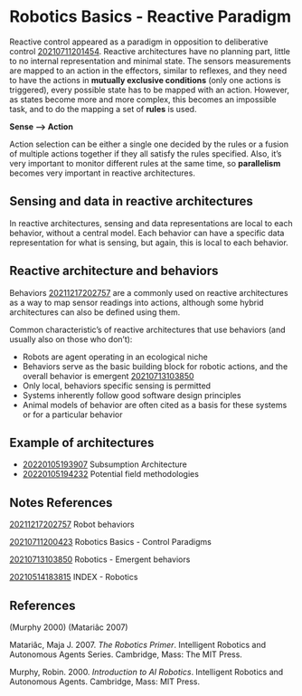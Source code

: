 ---
---
# Robotics Basics - Reactive Paradigm

Reactive control appeared as a paradigm in opposition to deliberative
control [20210711201454](/notes/20210711201454). Reactive architectures have no planning
part, little to no internal representation and minimal state. The
sensors measurements are mapped to an action in the effectors, similar
to reflexes, and they need to have the actions in **mutually exclusive
conditions** (only one actions is triggered), every possible state has
to be mapped with an action. However, as states become more and more
complex, this becomes an impossible task, and to do the mapping a set of
**rules** is used.

**Sense —&gt; Action**

Action selection can be either a single one decided by the rules or a
fusion of multiple actions together if they all satisfy the rules
specified. Also, it’s very important to monitor different rules at the
same time, so **parallelism** becomes very important in reactive
architectures.

## Sensing and data in reactive architectures

In reactive architectures, sensing and data representations are local to
each behavior, without a central model. Each behavior can have a
specific data representation for what is sensing, but again, this is
local to each behavior.

## Reactive architecture and behaviors

Behaviors [20211217202757](/notes/20211217202757) are a commonly used on reactive
architectures as a way to map sensor readings into actions, although
some hybrid architectures can also be defined using them.

Common characteristic’s of reactive architectures that use behaviors
(and usually also on those who don’t):

-   Robots are agent operating in an ecological niche
-   Behaviors serve as the basic building block for robotic actions, and
    the overall behavior is emergent [20210713103850](/notes/20210713103850)
-   Only local, behaviors specific sensing is permitted
-   Systems inherently follow good software design principles
-   Animal models of behavior are often cited as a basis for these
    systems or for a particular behavior

## Example of architectures

-   [20220105193907](/notes/20220105193907) Subsumption Architecture
-   [20220105194232](/notes/20220105194232) Potential field methodologies

## Notes References

[20211217202757](/notes/20211217202757) Robot behaviors

[20210711200423](/notes/20210711200423) Robotics Basics - Control Paradigms

[20210713103850](/notes/20210713103850) Robotics - Emergent behaviors

[20210514183815](/notes/20210514183815) INDEX - Robotics

## References

(Murphy 2000) (Matariâc 2007)

Matariâc, Maja J. 2007. *The Robotics Primer*. Intelligent Robotics and
Autonomous Agents Series. Cambridge, Mass: The MIT Press.

Murphy, Robin. 2000. *Introduction to AI Robotics*. Intelligent Robotics
and Autonomous Agents. Cambridge, Mass: MIT Press.
